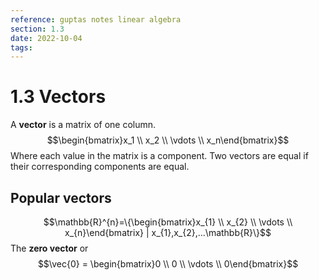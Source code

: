 ```yaml
---
reference: guptas notes linear algebra
section: 1.3
date: 2022-10-04
tags: 
---
```


# 1.3 Vectors
A **vector** is a matrix of one column.
$$\begin{bmatrix}x_1 \\ x_2 \\ \vdots  \\ x_n\end{bmatrix}$$
Where each value in the matrix is a component.
Two vectors are equal if their corresponding components are equal.

## Popular vectors
$$\mathbb{R}^{n}=\{\begin{bmatrix}x_{1} \\ x_{2} \\ \vdots \\ x_{n}\end{bmatrix} | x_{1},x_{2},...\mathbb{R}\}$$
The **zero vector** or
$$\vec{0} = \begin{bmatrix}0 \\ 0 \\ \vdots  \\ 0\end{bmatrix}$$


